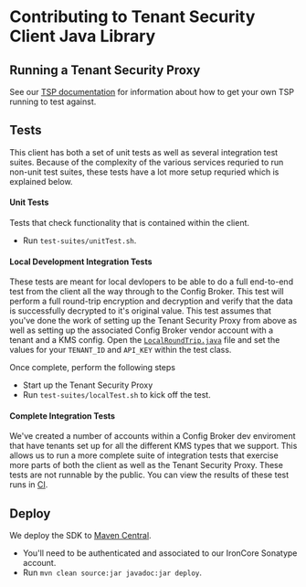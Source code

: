 # Contributing to Tenant Security Client Java Library

## Running a Tenant Security Proxy

See our [TSP documentation](https://ironcorelabs.com/docs/customer-managed-keys/tenant-security-proxy/overview) for information about how to get your own TSP running to test against.

## Tests

This client has both a set of unit tests as well as several integration test suites. Because of the complexity of the various services requried to run non-unit test suites, these tests have a lot more setup requried which is explained below.

#### Unit Tests

Tests that check functionality that is contained within the client.

- Run `test-suites/unitTest.sh`.

#### Local Development Integration Tests

These tests are meant for local devlopers to be able to do a full end-to-end test from the client all the way through to the Config Broker. This test will perform a full round-trip encryption and decryption and verify that the data is successfully decrypted to it's original value. This test assumes that you've done the work of setting up the Tenant Security Proxy from above as well as setting up the associated Config Broker vendor account with a tenant and a KMS config. Open the [`LocalRoundTrip.java`](src/test/java/com/ironcorelabs/tenantsecurity/kms/v1/LocalRoundTrip.java) file and set the values for your `TENANT_ID` and `API_KEY` within the test class.

Once complete, perform the following steps

- Start up the Tenant Security Proxy
- Run `test-suites/localTest.sh` to kick off the test.

#### Complete Integration Tests

We've created a number of accounts within a Config Broker dev enviroment that have tenants set up for all the different KMS types that we support. This allows us to run a more complete suite of integration tests that exercise more parts of both the client as well as the Tenant Security Proxy. These tests are not runnable by the public. You can view the results of these test runs in [CI](https://github.com/IronCoreLabs/tenant-security-client-java/actions).

## Deploy

We deploy the SDK to [Maven Central](https://search.maven.org/artifact/com.ironcorelabs/tenant-security-java/).

- You'll need to be authenticated and associated to our IronCore Sonatype account.
- Run `mvn clean source:jar javadoc:jar deploy`.
